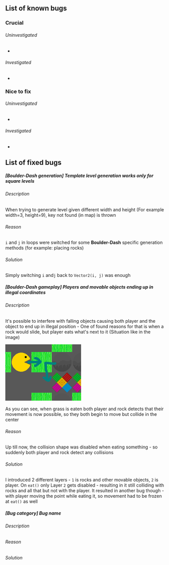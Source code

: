 ## List of known bugs

### Crucial

###### Uninvestigated

- 

###### Investigated

- 

### Nice to fix

###### Uninvestigated

- 

###### Investigated

- 

## List of fixed bugs

##### [**Boulder-Dash** *generation*] Template level generation works only for square levels

###### Description

When trying to generate level given different width and height (For example width=3, height=9), key not found (in map) is thrown

###### Reason

`i` and `j` in loops were switched for some **Boulder-Dash** specific generation methods (for example: placing rocks)

###### Solution

Simply switching `i` and`j` back to `Vector2(i, j)` was enough

##### [**Boulder-Dash** *gameplay*] Players and movable objects ending up in illegal coordinates

###### Description

It's possible to interfere with falling objects causing both player and the object to end up in illegal position - One of found reasons for that is when a rock would slide, but player eats what's next to it (Situation like in the image)

![supaplex_illegal_coords_bug](.\ZZZ_BugsReportImages\supaplex_illegal_coords_bug.PNG)

As you can see, when grass is eaten both player and rock detects that their movement is now possible, so they both begin to move but collide in the center

###### Reason

Up till now, the collision shape was disabled when eating something - so suddenly both player and rock detect any collisions

###### Solution

I introduced 2 different layers - `1` is rocks and other movable objects, `2` is player. On `eat()` only Layer `2` gets disabled - resulting in it still colliding with rocks and all that but not with the player. It resulted in another bug though - with player moving the point while eating it, so movement had to be frozen at `eat()` as well

##### [*Bug category*] *Bug name*

###### Description



###### Reason



###### Solution